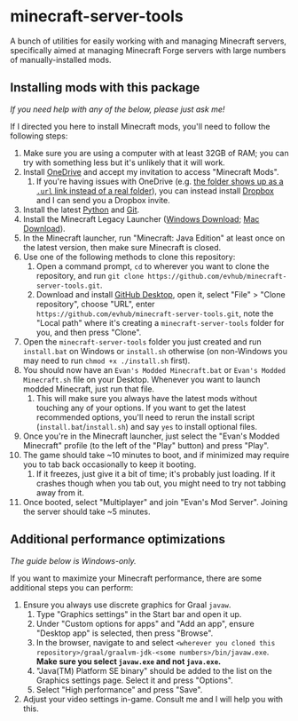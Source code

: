 # minecraft-server-tools

A bunch of utilities for easily working with and managing Minecraft servers, specifically aimed at managing Minecraft Forge servers with large numbers of manually-installed mods.

## Installing mods with this package

_If you need help with any of the below, please just ask me!_

If I directed you here to install Minecraft mods, you'll need to follow the following steps:

1. Make sure you are using a computer with at least 32GB of RAM; you can try with something less but it's unlikely that it will work.
2. Install [OneDrive](https://www.microsoft.com/en-us/microsoft-365/onedrive/download) and accept my invitation to access "Minecraft Mods".
   1. If you're having issues with OneDrive (e.g. [the folder shows up as a `.url` link instead of a real folder](https://answers.microsoft.com/en-us/msoffice/forum/all/onedrive-shared-folders-are-now-a-url-shortcut-i/9cf793c2-c66a-4ebd-b740-2e8485831266)), you can instead install [Dropbox](https://www.dropbox.com/install) and I can send you a Dropbox invite.
3. Install the latest [Python](https://www.python.org/downloads/) and [Git](https://git-scm.com/downloads).
4. Install the Minecraft Legacy Launcher ([Windows Download](https://aka.ms/minecraftClientWindows); [Mac Download](https://aka.ms/minecraftClientMac)).
5. In the Minecraft launcher, run "Minecraft: Java Edition" at least once on the latest version, then make sure Minecraft is closed.
6. Use one of the following methods to clone this repository:
   1. Open a command prompt, `cd` to wherever you want to clone the repository, and run `git clone https://github.com/evhub/minecraft-server-tools.git`.
   2. Download and install [GitHub Desktop](https://desktop.github.com/), open it, select "File" > "Clone repository", choose "URL", enter `https://github.com/evhub/minecraft-server-tools.git`, note the "Local path" where it's creating a `minecraft-server-tools` folder for you, and then press "Clone".
7. Open the `minecraft-server-tools` folder you just created and run `install.bat` on Windows or `install.sh` otherwise (on non-Windows you may need to run `chmod +x ./install.sh` first).
8. You should now have an `Evan's Modded Minecraft.bat` or `Evan's Modded Minecraft.sh` file on your Desktop. Whenever you want to launch modded Minecraft, just run that file.
   1. This will make sure you always have the latest mods without touching any of your options. If you want to get the latest recommended options, you'll need to rerun the install script (`install.bat`/`install.sh`) and say `yes` to install optional files.
9.  Once you're in the Minecraft launcher, just select the "Evan's Modded Minecraft" profile (to the left of the "Play" button) and press "Play".
10. The game should take ~10 minutes to boot, and if minimized may require you to tab back occasionally to keep it booting.
    1.  If it freezes, just give it a bit of time; it's probably just loading. If it crashes though when you tab out, you might need to try not tabbing away from it.
11. Once booted, select "Multiplayer" and join "Evan's Mod Server". Joining the server should take ~5 minutes.

## Additional performance optimizations

_The guide below is Windows-only._

If you want to maximize your Minecraft performance, there are some additional steps you can perform:

1. Ensure you always use discrete graphics for Graal `javaw`.
   1. Type "Graphics settings" in the Start bar and open it up.
   2. Under "Custom options for apps" and "Add an app", ensure "Desktop app" is selected, then press "Browse".
   3. In the browser, navigate to and select `<wherever you cloned this repository>/graal/graalvm-jdk-<some numbers>/bin/javaw.exe`. **Make sure you select `javaw.exe` and not `java.exe`.**
   4. "Java(TM) Platform SE binary" should be added to the list on the Graphics settings page. Select it and press "Options".
   5. Select "High performance" and press "Save".
2. Adjust your video settings in-game. Consult me and I will help you with this.
<!-- 3. **(DON'T DO THIS; THIS ONE SUCKS)** Ensure Graal `javaw` has the privilege to lock pages in memory.
   1. Type "cmd" into the Start bar, right-click on "Command Prompt", and select "Run as administrator".
   2. Run the following two commands in sequence:
      1. `FOR %F IN ("%SystemRoot%\servicing\Packages\Microsoft-Windows-GroupPolicy-ClientTools-Package~*.mum") DO (DISM /Online /NoRestart /Add-Package:"%F")`
      2. `FOR %F IN ("%SystemRoot%\servicing\Packages\Microsoft-Windows-GroupPolicy-ClientExtensions-Package~*.mum") DO (DISM /Online /NoRestart /Add-Package:"%F")`
   3. Restart your computer.
   4. Press Windows+R and enter "gpedit.msc".
   5. Navigate to "Local Computer Policy" > "Computer Configuration" > "Windows Settings" > "Security Settings" > "Local Policies" > "User Rights Assignment".
   6. Double-click on "Lock pages in memory" and select "Add User or Group".
   7. Under "Enter the object names to select" enter both "Administrator" and the email address associated with your Microsoft account. Press "Check Names" and make sure that works.
   8. Press "OK" and "OK".
   9. Restart your computer.
   10. Open file explorer and navigate to `<wherever you cloned this repository>/graal/graalvm-jdk-<some numbers>/bin/`. Make sure you do not accidentally open `graalvm-jdk-<some numbers>.zip`.
   11. Right-click on `javaw.exe` (make sure it is `javaw.exe` and not `java.exe`) and select "Properties".
   12. Select "Compatibility", check "Run this program as an administrator", and press "OK".
   13. Whenever you want to launch Minecraft, instead of launching normally, right-click and select "Run as administrator". -->

